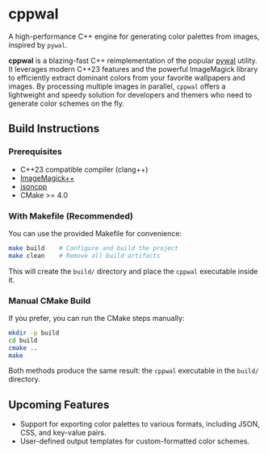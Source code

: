 # cppwal
A high-performance C++ engine for generating color palettes from images, inspired by `pywal`.

**cppwal** is a blazing-fast C++ reimplementation of the popular [pywal](https://github.com/dylanaraps/pywal) utility. It leverages modern C++23 features and the powerful ImageMagick library to efficiently extract dominant colors from your favorite wallpapers and images. By processing multiple images in parallel, `cppwal` offers a lightweight and speedy solution for developers and themers who need to generate color schemes on the fly.

## Build Instructions

### Prerequisites
- C++23 compatible compiler (clang++)
- [ImageMagick++](https://imagemagick.org/)
- [jsoncpp](https://github.com/open-source-parsers/jsoncpp)
- CMake >= 4.0

### With Makefile (Recommended)
You can use the provided Makefile for convenience:
```sh
make build    # Configure and build the project
make clean    # Remove all build artifacts
```
This will create the `build/` directory and place the `cppwal` executable inside it.

### Manual CMake Build
If you prefer, you can run the CMake steps manually:
```sh
mkdir -p build
cd build
cmake ..
make
```

Both methods produce the same result: the `cppwal` executable in the `build/` directory.

## Upcoming Features

- Support for exporting color palettes to various formats, including JSON, CSS, and key-value pairs.
- User-defined output templates for custom-formatted color schemes.
